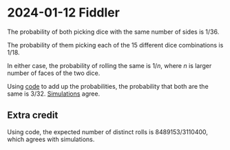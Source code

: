 2024-01-12 Fiddler
==================
The probability of both picking dice with the same number of sides is 1/36.

The probability of them picking each of the 15 different dice combinations
is 1/18.

In either case, the probability of rolling the same is $1/n$, where $n$ is
larger number of faces of the two dice.

Using [code](20240112.hs) to add up the probabilities, the probability that
both are the same is 3/32.  [Simulations](20240112.go) agree.

Extra credit
------------
Using code, the expected number of distinct rolls is 8489153/3110400, which
agrees with simulations.
